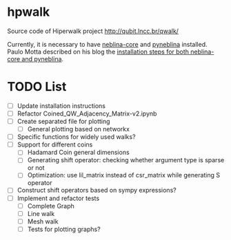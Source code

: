 # hpwalk
Source code of Hiperwalk project
http://qubit.lncc.br/qwalk/

Currently, it is necessary to have
[neblina-core](https://github.com/paulomotta/neblina-core) and
[pyneblina](https://github.com/paulomotta/pyneblina) installed.
Paulo Motta described on his blog the
[installation steps for both neblina-core and pyneblina](https://paulomotta.pro.br/wp/2021/05/01/pyneblina-and-neblina-core/).

# TODO List
- [ ] Update installation instructions
- [ ] Refactor Coined\_QW\_Adjacency\_Matrix-v2.ipynb
- [ ] Create separated file for plotting
	- [ ] General plotting based on networkx
- [ ] Specific functions for widely used walks?
- [ ] Support for different coins
	- [ ] Hadamard Coin general dimensions
	- [ ] Generating shift operator: checking whether argument type is sparse or not
	- [ ] Optimization: use lil\_matrix instead of csr\_matrix while generating S operator
- [ ] Construct shift operators based on sympy expressions?
- [ ] Implement and refactor tests
	- [ ] Complete Graph
	- [ ] Line walk
	- [ ] Mesh walk
	- [ ] Tests for plotting graphs?
